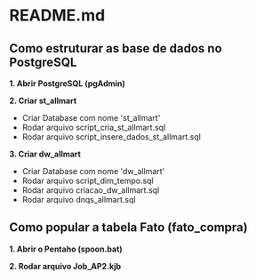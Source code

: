 # README.md

## Como estruturar as base de dados no PostgreSQL

**1. Abrir PostgreSQL (pgAdmin)**

**2. Criar st_allmart**
  - Criar Database com nome 'st_allmart'
  - Rodar arquivo script_cria_st_allmart.sql
  - Rodar arquivo script_insere_dados_st_allmart.sql

**3. Criar dw_allmart**
  - Criar Database com nome 'dw_allmart'
  - Rodar arquivo script_dim_tempo.sql
  - Rodar arquivo criacao_dw_allmart.sql
  - Rodar arquivo dnqs_allmart.sql


## Como popular a tabela Fato (fato_compra)

**1. Abrir o Pentaho (spoon.bat)**

**2. Rodar arquivo Job_AP2.kjb**
